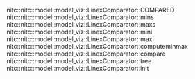 nitc::nitc::model::model_viz::LinexComparator::COMPARED
nitc::nitc::model::model_viz::LinexComparator::mins
nitc::nitc::model::model_viz::LinexComparator::maxs
nitc::nitc::model::model_viz::LinexComparator::mini
nitc::nitc::model::model_viz::LinexComparator::maxi
nitc::nitc::model::model_viz::LinexComparator::computeminmax
nitc::nitc::model::model_viz::LinexComparator::compare
nitc::nitc::model::model_viz::LinexComparator::tree
nitc::nitc::model::model_viz::LinexComparator::init